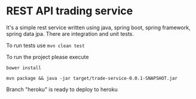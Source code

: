 # REST API trading service  
It's a simple rest service written using java, spring boot, spring framework, spring data jpa. There are integration and unit tests.

To run tests use ```mvn clean test```

To run the project please execute 

```bower install```

```mvn package && java -jar target/trade-service-0.0.1-SNAPSHOT.jar```

Branch "heroku" is ready to deploy to heroku

